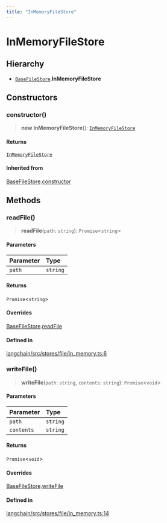 ```yaml
---
title: "InMemoryFileStore"
---
```


# InMemoryFileStore

## Hierarchy

- [`BaseFileStore`](../../schema/classes/BaseFileStore.md).**InMemoryFileStore**

## Constructors

### constructor()

> **new InMemoryFileStore**(): [`InMemoryFileStore`](InMemoryFileStore.md)

#### Returns

[`InMemoryFileStore`](InMemoryFileStore.md)

#### Inherited from

[BaseFileStore](../../schema/classes/BaseFileStore.md).[constructor](../../schema/classes/BaseFileStore.md#constructor)

## Methods

### readFile()

> **readFile**(`path`: `string`): `Promise`<`string`\>

#### Parameters

| Parameter | Type     |
| :-------- | :------- |
| `path`    | `string` |

#### Returns

`Promise`<`string`\>

#### Overrides

[BaseFileStore](../../schema/classes/BaseFileStore.md).[readFile](../../schema/classes/BaseFileStore.md#readfile)

#### Defined in

[langchain/src/stores/file/in_memory.ts:6](https://github.com/hwchase17/langchainjs/blob/ddf2996/langchain/src/stores/file/in_memory.ts#L6)

### writeFile()

> **writeFile**(`path`: `string`, `contents`: `string`): `Promise`<`void`\>

#### Parameters

| Parameter  | Type     |
| :--------- | :------- |
| `path`     | `string` |
| `contents` | `string` |

#### Returns

`Promise`<`void`\>

#### Overrides

[BaseFileStore](../../schema/classes/BaseFileStore.md).[writeFile](../../schema/classes/BaseFileStore.md#writefile)

#### Defined in

[langchain/src/stores/file/in_memory.ts:14](https://github.com/hwchase17/langchainjs/blob/ddf2996/langchain/src/stores/file/in_memory.ts#L14)
